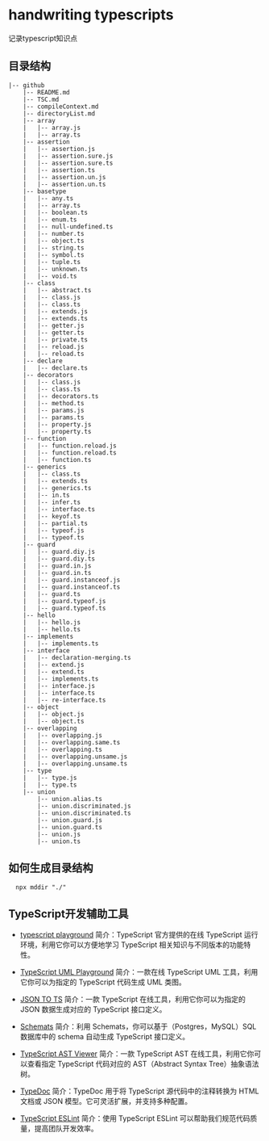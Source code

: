# handwriting typescripts
  记录typescript知识点
## 目录结构
```
|-- github
    |-- README.md
    |-- TSC.md
    |-- compileContext.md
    |-- directoryList.md
    |-- array
    |   |-- array.js
    |   |-- array.ts
    |-- assertion
    |   |-- assertion.js
    |   |-- assertion.sure.js
    |   |-- assertion.sure.ts
    |   |-- assertion.ts
    |   |-- assertion.un.js
    |   |-- assertion.un.ts
    |-- basetype
    |   |-- any.ts
    |   |-- array.ts
    |   |-- boolean.ts
    |   |-- enum.ts
    |   |-- null-undefined.ts
    |   |-- number.ts
    |   |-- object.ts
    |   |-- string.ts
    |   |-- symbol.ts
    |   |-- tuple.ts
    |   |-- unknown.ts
    |   |-- void.ts
    |-- class
    |   |-- abstract.ts
    |   |-- class.js
    |   |-- class.ts
    |   |-- extends.js
    |   |-- extends.ts
    |   |-- getter.js
    |   |-- getter.ts
    |   |-- private.ts
    |   |-- reload.js
    |   |-- reload.ts
    |-- declare
    |   |-- declare.ts
    |-- decorators
    |   |-- class.js
    |   |-- class.ts
    |   |-- decorators.ts
    |   |-- method.ts
    |   |-- params.js
    |   |-- params.ts
    |   |-- property.js
    |   |-- property.ts
    |-- function
    |   |-- function.reload.js
    |   |-- function.reload.ts
    |   |-- function.ts
    |-- generics
    |   |-- class.ts
    |   |-- extends.ts
    |   |-- generics.ts
    |   |-- in.ts
    |   |-- infer.ts
    |   |-- interface.ts
    |   |-- keyof.ts
    |   |-- partial.ts
    |   |-- typeof.js
    |   |-- typeof.ts
    |-- guard
    |   |-- guard.diy.js
    |   |-- guard.diy.ts
    |   |-- guard.in.js
    |   |-- guard.in.ts
    |   |-- guard.instanceof.js
    |   |-- guard.instanceof.ts
    |   |-- guard.ts
    |   |-- guard.typeof.js
    |   |-- guard.typeof.ts
    |-- hello
    |   |-- hello.js
    |   |-- hello.ts
    |-- implements
    |   |-- implements.ts
    |-- interface
    |   |-- declaration-merging.ts
    |   |-- extend.js
    |   |-- extend.ts
    |   |-- implements.ts
    |   |-- interface.js
    |   |-- interface.ts
    |   |-- re-interface.ts
    |-- object
    |   |-- object.js
    |   |-- object.ts
    |-- overlapping
    |   |-- overlapping.js
    |   |-- overlapping.same.ts
    |   |-- overlapping.ts
    |   |-- overlapping.unsame.js
    |   |-- overlapping.unsame.ts
    |-- type
    |   |-- type.js
    |   |-- type.ts
    |-- union
        |-- union.alias.ts
        |-- union.discriminated.js
        |-- union.discriminated.ts
        |-- union.guard.js
        |-- union.guard.ts
        |-- union.js
        |-- union.ts

```
## 如何生成目录结构

```shell
  npx mddir "./"
```

## TypeScript开发辅助工具

- [typescript playground](https://www.typescriptlang.org/play/) 简介：TypeScript 官方提供的在线 TypeScript 运行环境，利用它你可以方便地学习 TypeScript 相关知识与不同版本的功能特性。

- [TypeScript UML Playground](tsuml-demo.firebaseapp.com/) 简介：一款在线 TypeScript UML 工具，利用它你可以为指定的 TypeScript 代码生成 UML 类图。
- [JSON TO TS](www.jsontots.com/) 简介：一款 TypeScript 在线工具，利用它你可以为指定的 JSON 数据生成对应的 TypeScript 接口定义。
- [Schemats](https://github.com/SweetIQ/schemats) 简介：利用 Schemats，你可以基于（Postgres，MySQL）SQL 数据库中的 schema 自动生成 TypeScript 接口定义。
- [TypeScript AST Viewer](ts-ast-viewer.com/) 简介：一款 TypeScript AST 在线工具，利用它你可以查看指定 TypeScript 代码对应的 AST（Abstract Syntax Tree）抽象语法树。
- [TypeDoc](typedoc.org/) 简介：TypeDoc 用于将 TypeScript 源代码中的注释转换为 HTML 文档或 JSON 模型。它可灵活扩展，并支持多种配置。
- [TypeScript ESLint](typescript-eslint.io/) 简介：使用 TypeScript ESLint 可以帮助我们规范代码质量，提高团队开发效率。